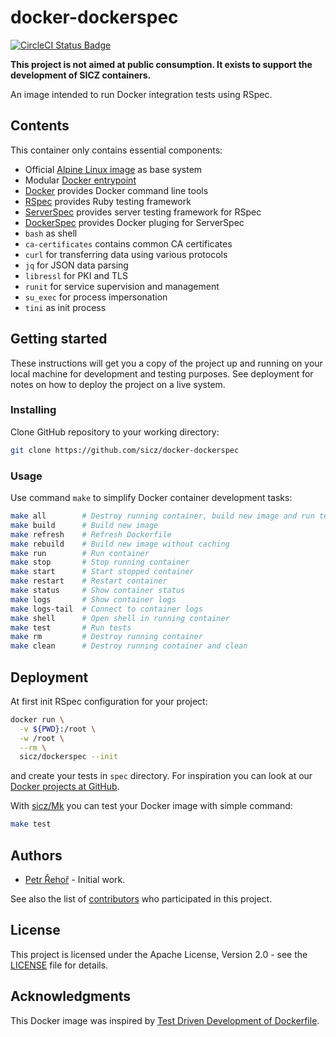 # docker-dockerspec

[![CircleCI Status Badge](https://circleci.com/gh/sicz/docker-dockerspec.svg?style=shield&circle-token=5b2ef1ced1877b03440694e44544e33b70ba74ce)](https://circleci.com/gh/sicz/docker-dockerspec)

**This project is not aimed at public consumption.
It exists to support the development of SICZ containers.**

An image intended to run Docker integration tests using RSpec.

## Contents

This container only contains essential components:
* Official [Alpine Linux image](https://store.docker.com/images/alpine) as base system
* Modular [Docker entrypoint](https://github.com/sicz/docker-entrypoint)
* [Docker](https://www.docker.com) provides Docker command line tools
* [RSpec](http://rspec.info) provides Ruby testing framework
* [ServerSpec](http://serverspec.org) provides server testing framework for RSpec
* [DockerSpec](https://github.com/zuazo/dockerspec) provides Docker pluging for ServerSpec
* `bash` as shell
* `ca-certificates` contains common CA certificates
* `curl` for transferring data using various protocols
* `jq` for JSON data parsing
* `libressl` for PKI and TLS
* `runit` for service supervision and management
* `su_exec` for process impersonation
* `tini` as init process

## Getting started

These instructions will get you a copy of the project up and running on your
local machine for development and testing purposes. See deployment for notes
on how to deploy the project on a live system.

### Installing

Clone GitHub repository to your working directory:
```bash
git clone https://github.com/sicz/docker-dockerspec
```

### Usage

Use command `make` to simplify Docker container development tasks:
```bash
make all        # Destroy running container, build new image and run tests
make build      # Build new image
make refresh    # Refresh Dockerfile
make rebuild    # Build new image without caching
make run        # Run container
make stop       # Stop running container
make start      # Start stopped container
make restart    # Restart container
make status     # Show container status
make logs       # Show container logs
make logs-tail  # Connect to container logs
make shell      # Open shell in running container
make test       # Run tests
make rm         # Destroy running container
make clean      # Destroy running container and clean
```

## Deployment

At first init RSpec configuration for your project:
```bash
docker run \
  -v ${PWD}:/root \
  -w /root \
  --rm \
  sicz/dockerspec --init
```
and create your tests in `spec` directory. For inspiration you can look at our
[Docker projects at GitHub](https://github.com/sicz).

With [sicz/Mk](https://github.com/sicz/Mk) you can test your Docker image with
simple command:
```bash
make test
```

## Authors

* [Petr Řehoř](https://github.com/prehor) - Initial work.

See also the list of
[contributors](https://github.com/sicz/docker-baseimage-alpine/contributors)
who participated in this project.

## License

This project is licensed under the Apache License, Version 2.0 - see the
[LICENSE](LICENSE) file for details.

## Acknowledgments

This Docker image was inspired by
[Test Driven Development of Dockerfile](https://github.com/tcnksm-sample/test-driven-development-dockerfile).
